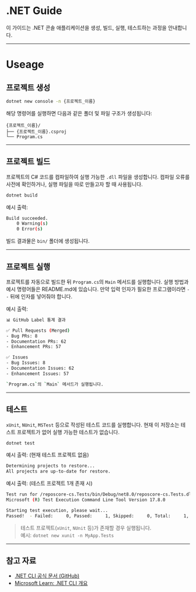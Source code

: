 # .NET Guide

이 가이드는 .NET 콘솔 애플리케이션을 생성, 빌드, 실행, 테스트하는 과정을 안내합니다.

---
# Useage

## 프로젝트 생성

```bash
dotnet new console -n {프로젝트_이름}
```

해당 명령어를 실행하면 다음과 같은 폴더 및 파일 구조가 생성됩니다:

```
{프로젝트_이름}/
├── {프로젝트_이름}.csproj
└── Program.cs
```

---

## 프로젝트 빌드

프로젝트의 C# 코드를 컴파일하여 실행 가능한 `.dll` 파일을 생성합니다.
컴파일 오류를 사전에 확인하거나, 실행 파일을 따로 만들고자 할 때 사용됩니다.

```bash
dotnet build
```

예시 출력:
```bash
Build succeeded.
    0 Warning(s)
    0 Error(s)
```
빌드 결과물은 `bin/` 폴더에 생성됩니다.

---

## 프로젝트 실행

프로젝트를 자동으로 빌드한 뒤 `Program.cs`의 `Main` 메서드를 실행합니다.
실행 방법과 예시 명령어들은 README.md에 있습니다.
만약 입력 인자가 필요한 프로그램이라면 `--` 뒤에 인자를 넣어줘야 합니다.

예시 출력:
```bash
📊 GitHub Label 통계 결과

✅ Pull Requests (Merged)
- Bug PRs: 8
- Documentation PRs: 62
- Enhancement PRs: 57

✅ Issues
- Bug Issues: 8
- Documentation Issues: 62
- Enhancement Issues: 57

`Program.cs`의 `Main` 메서드가 실행됩니다.
```

---

## 테스트

`xUnit`, `NUnit`, `MSTest` 등으로 작성된 테스트 코드를 실행합니다.
현재 이 저장소는 테스트 프로젝트가 없어 실행 가능한 테스트가 없습니다.

```bash
dotnet test
```

예시 출력: (현재 테스트 프로젝트 없음)
```bash
Determining projects to restore...
All projects are up-to-date for restore.
```

예시 출력: (테스트 프로젝트 1개 존재 시)
```bash
Test run for /reposcore-cs.Tests/bin/Debug/net8.0/reposcore-cs.Tests.dll (.NETCoreApp,Version=v8.0)
Microsoft (R) Test Execution Command Line Tool Version 17.8.0

Starting test execution, please wait...
Passed!  - Failed:     0, Passed:     1, Skipped:     0, Total:     1, Duration: 23 ms
```

> 테스트 프로젝트(`xUnit`, `NUnit` 등)가 존재할 경우 실행됩니다.  
> 예시: `dotnet new xunit -n MyApp.Tests`

---

## 참고 자료

- [.NET CLI 공식 문서 (GitHub)](https://github.com/dotnet/docs/tree/main/docs/core/tools)  
- [Microsoft Learn: .NET CLI 개요](https://learn.microsoft.com/dotnet/core/tools/)
